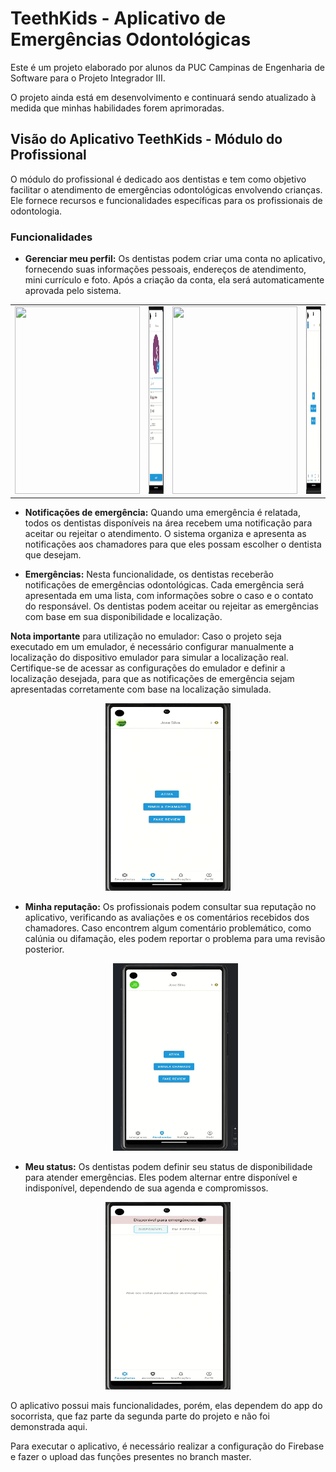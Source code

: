 # TeethKids - Aplicativo de Emergências Odontológicas

Este é um projeto elaborado por alunos da PUC Campinas de Engenharia de Software para o Projeto Integrador III.

O projeto ainda está em desenvolvimento e continuará sendo atualizado à medida que minhas habilidades forem aprimoradas.

## Visão do Aplicativo TeethKids - Módulo do Profissional

O módulo do profissional é dedicado aos dentistas e tem como objetivo facilitar o atendimento de emergências odontológicas envolvendo crianças. Ele fornece recursos e funcionalidades específicas para os profissionais de odontologia.

### Funcionalidades

- **Gerenciar meu perfil:** Os dentistas podem criar uma conta no aplicativo, fornecendo suas informações pessoais, endereços de atendimento, mini currículo e foto. Após a criação da conta, ela será automaticamente aprovada pelo sistema.
<table>
  <tr>
      <td>
      <img width="200" height="300" src="https://github.com/jwlds/TeethKids/blob/main/app/src/assets/registerLogin.gif">
    </td>
    <td>
      <img width="200" height="300" src="https://github.com/jwlds/TeethKids/blob/main/app/src/assets/profileGif.gif">
    </td>
    <td>
      <img width="200" height="300" src="https://github.com/jwlds/TeethKids/blob/main/app/src/assets/addressGif.gif">
    </td>
    <td>
      <img width="200" height="300" src="https://github.com/jwlds/TeethKids/blob/main/app/src/assets/netGif.gif">
    </td>
  </tr>
</table>

- **Notificações de emergência:** Quando uma emergência é relatada, todos os dentistas disponíveis na área recebem uma notificação para aceitar ou rejeitar o atendimento. O sistema organiza e apresenta as notificações aos chamadores para que eles possam escolher o dentista que desejam.

- **Emergências:** Nesta funcionalidade, os dentistas receberão notificações de emergências odontológicas. Cada emergência será apresentada em uma lista, com informações sobre o caso e o contato do responsável. Os dentistas podem aceitar ou rejeitar as emergências com base em sua disponibilidade e localização.
  
 **Nota importante** para utilização no emulador: Caso o projeto seja executado em um emulador, é necessário configurar manualmente a localização do dispositivo emulador para simular a localização real. Certifique-se de acessar as configurações do emulador e definir a localização desejada, para que as notificações de emergência sejam apresentadas corretamente com base na localização simulada.

   <p align="center" >
    <img width="200" height="300" src="https://github.com/jwlds/TeethKids/blob/main/app/src/assets/emegencyGif.gif">
  </p>


- **Minha reputação:** Os profissionais podem consultar sua reputação no aplicativo, verificando as avaliações e os comentários recebidos dos chamadores. Caso encontrem algum comentário problemático, como calúnia ou difamação, eles podem reportar o problema para uma revisão posterior.

  <p align="center" >
    <img width="200" height="300" src="https://github.com/jwlds/TeethKids/blob/main/app/src/assets/reviewGif.gif">
  </p>

- **Meu status:** Os dentistas podem definir seu status de disponibilidade para atender emergências. Eles podem alternar entre disponível e indisponível, dependendo de sua agenda e compromissos.

 <p align="center" >
    <img width="200" height="300" src="https://github.com/jwlds/TeethKids/blob/main/app/src/assets/statusGif.gif">
  </p>


O aplicativo possui mais funcionalidades, porém, elas dependem do app do socorrista, que faz parte da segunda parte do projeto e não foi demonstrada aqui.

Para executar o aplicativo, é necessário realizar a configuração do Firebase e fazer o upload das funções presentes no branch master.







